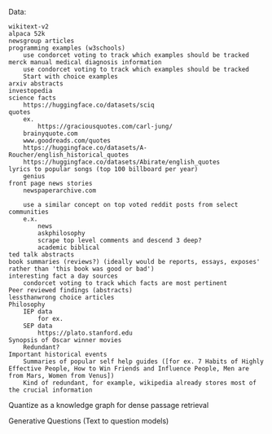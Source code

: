 Data:

	wikitext-v2
	alpaca 52k
	newsgroup articles
	programming examples (w3schools)
		use condorcet voting to track which examples should be tracked
	merck manual medical diagnosis information
		use condorcet voting to track which examples should be tracked
		Start with choice examples
	arxiv abstracts
	investopedia
	science facts
		https://huggingface.co/datasets/sciq
	quotes
		ex.
			https://graciousquotes.com/carl-jung/
		brainyquote.com
		www.goodreads.com/quotes
		https://huggingface.co/datasets/A-Roucher/english_historical_quotes
		https://huggingface.co/datasets/Abirate/english_quotes
	lyrics to popular songs (top 100 billboard per year)
		genius
	front page news stories
		newspaperarchive.com
		
		use a similar concept on top voted reddit posts from select communities
		e.x.
			news
			askphilosophy
			scrape top level comments and descend 3 deep?
			academic biblical
	ted talk abstracts
	book summaries (reviews?) (ideally would be reports, essays, exposes' rather than 'this book was good or bad')
	interesting fact a day sources
		condorcet voting to track which facts are most pertinent
	Peer reviewed findings (abstracts)
	lessthanwrong choice articles
	Philosophy
		IEP data
			for ex.
		SEP data
			https://plato.stanford.edu
	Synopsis of Oscar winner movies
		Redundant?
	Important historical events
		Summaries of popular self help guides ([for ex. 7 Habits of Highly Effective People, How to Win Friends and Influence People, Men are from Mars, Women from Venus])
		Kind of redundant, for example, wikipedia already stores most of the crucial information

Quantize as a knowledge graph for dense passage retrieval

Generative Questions (Text to question models)

